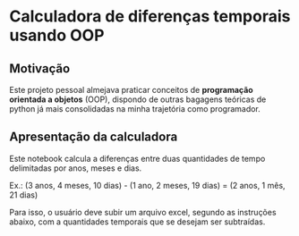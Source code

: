 # Calculadora de diferenças temporais usando OOP
## Motivação
Este projeto pessoal almejava praticar conceitos de **programação orientada a objetos** (OOP), dispondo de outras bagagens teóricas de python já mais consolidadas na minha trajetória como programador.
## Apresentação da calculadora
Este notebook calcula a diferenças entre duas quantidades de tempo delimitadas por anos, meses e dias.

Ex.:
(3 anos, 4 meses, 10 dias) - (1 ano, 2 meses, 19 dias) =
(2 anos, 1 mês, 21 dias)

Para isso, o usuário deve subir um arquivo excel, segundo as instruções abaixo, com a quantidades temporais que se desejam ser subtraídas.

